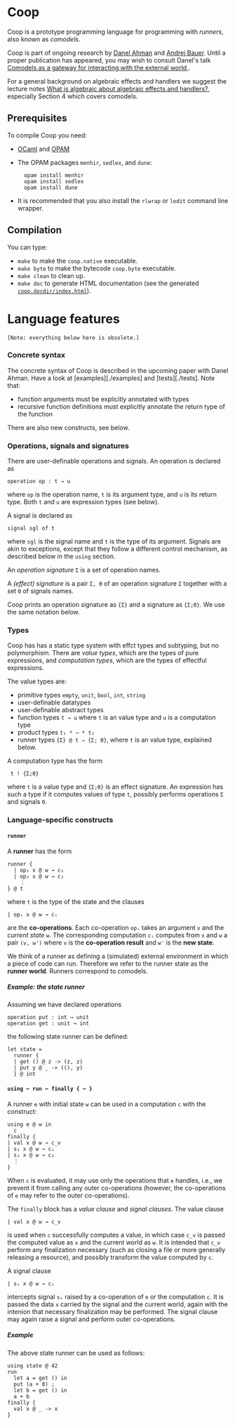# Coop

Coop is a prototype programming language for programming with *runners*, also known as *comodels*.

Coop is part of ongoing research by [Danel Ahman](https://danel.ahman.ee) and
[Andrej Bauer](http://www.andrej.com/). Until a proper publication has appeared,
you may wish to consult Danel's talk [Comodels as a gateway for interacting with
the external world ](https://danel.ahman.ee/talks/msr19.pdf).

For a general background on algebraic effects and handlers we suggest the
lecture notes [What is algebraic about algebraic effects and
handlers?](https://arxiv.org/abs/1807.05923), especially Section 4 which covers
comodels.


## Prerequisites

To compile Coop you need:

* [OCaml](https://ocaml.org) and [OPAM](https://opam.ocaml.org)

* The OPAM packages `menhir`, `sedlex`, and `dune`:

        opam install menhir
        opam install sedlex
        opam install dune

* It is recommended that you also install the `rlwrap` or `ledit` command line wrapper.


## Compilation

You can type:

* `make` to make the `coop.native` executable.
* `make byte` to make the bytecode `coop.byte` executable.
* `make clean` to clean up.
* `make doc` to generate HTML documentation (see the generated [`coop.docdir/index.html`](coop.docdir/index.html)).


# Language features

`[Note: everything below here is obsolete.]`

### Concrete syntax

The concrete syntax of Coop is described in the upcoming paper with Danel Ahman. Have a
look at [examples][./examples] and [tests][./tests]. Note that:

* function arguments must be explicitly annotated with types
* recursive function definitions must explicitly annotate the return type of the function

There are also new constructs, see below.


### Operations, signals and signatures

There are user-definable operations and signals. An operation is declared as

    operation op : t → u

where `op` is the operation name, `t` is its argument type, and `u` is its
return type. Both `t` and `u` are expression types (see below).

A signal is declared as

    signal sgl of t

where `sgl` is the signal name and `t` is the type of its argument. Signals are
akin to exceptions, except that they follow a different control mechanism, as
described below in the `using` section.

An *operation signature* `Σ` is a set of operation names.

A *(effect) signature* is a pair `Σ, Θ` of an operation signature `Σ` together
with a set `Θ` of signals names.

Coop prints an operation signature as `{Σ}` and a signature as `{Σ;Θ}`. We use
the same notation below.

### Types

Coop has has a static type system with effct types and subtyping, but no
polymorphism. There are *value types*, which are the types of pure
expressions, and *computation types*, which are the types of effectful
expressions.

The value types are:

* primitive types `empty`, `unit`, `bool`, `int`, `string`
* user-definable datatypes
* user-definable abstract types
* function types `t → u` where `t` is an value type and `u` is a computation type
* product types `t₁ * ⋯ * t₂`
* runner types `{Σ} @ t ⇒ {Σ; Θ}`, where `t` is an value type, explained below.

A computation type has the form

     t ! {Σ;Θ}

where `t` is a value type and `{Σ;Θ}` is an effect signature. An expression has
such a type if it computes values of type `t`, possibly performs operations `Σ`
and signals `Θ`.

### Language-specific constructs

#### `runner`

A **runner** has the form

    runner {
      | op₁ x @ w → c₁
      | op₂ x @ w → c₂
        ⋮
    } @ t

where `t` is the type of the state and the clauses

    | opᵢ x @ w → cᵢ

are the **co-operations**. Each co-operation `opᵢ` takes an argument `x` and the
*current state* `w`. The corresponding computation `cᵢ` computes from `x` and
`w` a pair `(v, w')` where `v` is the **co-operation result** and `w'` is the **new
state**.

We think of a runner as defining a (simulated) external environment in which
a piece of code can run. Therefore we refer to the runner state as the
**runner world**. Runners correspond to comodels.

##### Example: the state runner

Assuming we have declared operations

    operation put : int → unit
    operation get : unit → int

the following state runner can be defined:

    let state =
      runner {
      | get () @ z -> (z, z)
      | put y @ _ -> ((), y)
      } @ int

#### `using ⋯ run ⋯ finally { ⋯ }`

A runner `e` with initial state `w` can be used in a computation `c` with the construct:

    using e @ w in
      c
    finally {
    | val x @ w → c_v
    | s₁ x @ w → c₁
    | s₂ x @ w → c₂
      ⋮
    }

When `c` is evaluated, it may use only the operations that `e` handles, i.e.,
we prevent it from calling any outer co-operations (however, the co-operations
of `e` may refer to the outer co-operations).

The `finally` block has a *value clause* and *signal clauses*. The value clause

    | val x @ w → c_v

is used when `c` successfully computes a value, in which case `c_v` is passed
the computed value as `x` and the current world as `w`. It is intended that
`c_v` perform any finalization necessary (such as closing a file or more
generally releasing a resource), and possibly transform the value computed by
`c`.

A signal clause

    | sᵢ x @ w → cᵢ

intercepts signal `sᵢ` raised by a co-operation of `e` or the computation `c`.
It is passed the data `x` carried by the signal and the current world, again
with the intenion that necessary finalization may be performed. The signal
clause may again raise a signal and perform outer co-operations.

##### Example

The above state runner can be used as follows:

    using state @ 42
    run
      let a = get () in
      put (a + 8) ;
      let b = get () in
      a + b
    finally {
      val x @ _ -> x
    }
